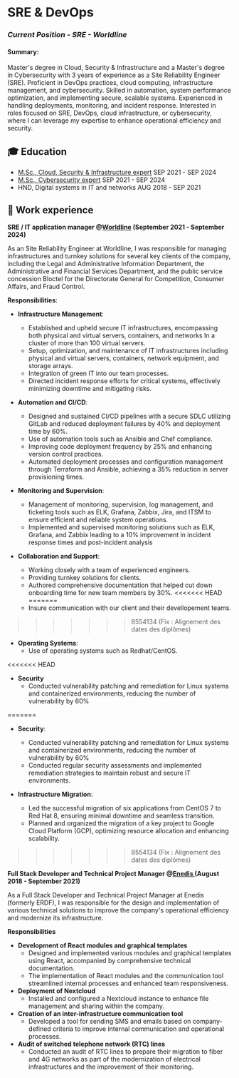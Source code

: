 # SRE & DevOps 
### _Current Position - SRE - Worldline_ 

#### Summary: 
Master's degree in Cloud, Security & Infrastructure and a Master's degree in Cybersecurity with 3 years of experience as a Site Reliability Engineer (SRE). Proficient in DevOps practices, cloud computing, infrastructure management, and cybersecurity. Skilled in automation, system performance optimization, and implementing secure, scalable systems. Experienced in handling deployments, monitoring, and incident response. Interested in roles focused on SRE, DevOps, cloud infrastructure, or cybersecurity, where I can leverage my expertise to enhance operational efficiency and security.

## 🎓 Education	  		
<ul class="education-list">
  <li>
    <span class="title">
      <a href="https://www.ynov.com/formations/informatique/mastere-expert-en-cloud-securite-infrastructure" target="_blank">M.Sc., Cloud, Security & Infrastructure expert</a>
    </span>
    <span class="date">SEP 2021 - SEP 2024</span>
  </li>
  <li>
    <span class="title">
      <a href="https://www.ynov.com/formations/cybersecurite/mastere-consultant-en-cybersecurite" target="_blank">M.Sc., Cybersecurity expert</a>
    </span>
    <span class="date">SEP 2021 - SEP 2024</span>
  </li>
  <li>
    <span class="title">
      HND, Digital systems in IT and networks
    </span>
    <span class="date">AUG 2018 - SEP 2021</span>
  </li>
</ul>

## 💼 Work experience 
**SRE / IT application manager @<a href="https://worldline.com/fr-fr/home" target="_blank">Worldline</a> (September 2021 - September 2024)**

As an Site Reliability Engineer at Worldline, I was responsible for managing infrastructures and turnkey solutions for several key clients of the company, including the Legal and Administrative Information Department, the Administrative and Financial Services Department, and the public service concession Bloctel for the Directorate General for Competition, Consumer Affairs, and Fraud Control.

**Responsibilities**:

- **Infrastructure Management**:
  - Established and upheld secure IT infrastructures, encompassing both physical and virtual
 servers, containers, and networks In a cluster of more than 100 virtual servers. 
  - Setup, optimization, and maintenance of IT infrastructures including physical and virtual servers, containers, network equipment, and storage arrays.
  - Integration of green IT into our team processes.
  - Directed incident response efforts for critical systems, effectively minimizing downtime and mitigating risks. 

- **Automation and CI/CD**:
  -  Designed and sustained CI/CD pipelines with a secure SDLC utilizing GitLab and reduced
 deployment failures by 40% and deployment time by 60%. 
  - Use of automation tools such as Ansible and Chef compliance.
  - Improving code deployment frequency by 25% and enhancing version control practices.
  - Automated deployment processes and configuration management through Terraform and
 Ansible, achieving a 35% reduction in server provisioning times.

- **Monitoring and Supervision**:
  - Management of monitoring, supervision, log management, and ticketing tools such as ELK, Grafana, Zabbix, Jira, and ITSM to ensure efficient and reliable system operations.
  - Implemented and supervised monitoring solutions such as ELK, Grafana, and Zabbix leading to
 a 10% improvement in incident response times and post-incident analysis
 
- **Collaboration and Support**:
  - Working closely with a team of experienced engineers.
  - Providing turnkey solutions for clients.
  - Authored comprehensive documentation that helped cut down onboarding time for new team
 members by 30%.
<<<<<<< HEAD
=======
  - Insure communication with our client and their devellopement teams. 
>>>>>>> 8554134 (Fix : Alignement des dates des diplômes)

- **Operating Systems**:
  - Use of operating systems such as Redhat/CentOS.
  
<<<<<<< HEAD
- **Security**
  - Conducted vulnerability patching and remediation for Linux systems and containerized
 environments, reducing the number of vulnerability by 60%

=======
- **Security**:
  - Conducted vulnerability patching and remediation for Linux systems and containerized
 environments, reducing the number of vulnerability by 60%
  - Conducted regular security assessments and implemented remediation strategies to maintain robust and secure IT environments.
  
- **Infrastructure Migration**: 
  - Led the successful migration of six applications from CentOS 7 to Red Hat 8, ensuring minimal downtime and seamless transition.
  - Planned and organized the migration of a key project to Google Cloud Platform (GCP), optimizing resource allocation and enhancing scalability.
>>>>>>> 8554134 (Fix : Alignement des dates des diplômes)

**Full Stack Developer and Technical Project Manager @<a href="https://www.enedis.fr/" target="_blank">Enedis </a> (August 2018 - September 2021)**

As a Full Stack Developer and Technical Project Manager at Enedis (formerly ERDF), I was responsible for the design and implementation of various technical solutions to improve the company's operational efficiency and modernize its infrastructure.

**Responsibilities**
- **Development of React modules and graphical templates**
  - Designed and implemented various modules and graphical templates using React, accompanied by comprehensive technical documentation.
  - The implementation of React modules and the communication tool streamlined internal processes and enhanced team responsiveness.
- **Deployment of Nextcloud** 
  - Installed and configured a Nextcloud instance to enhance file management and sharing within the company.
- **Creation of an inter-infrastructure communication tool**
  - Developed a tool for sending SMS and emails based on company-defined criteria to improve internal communication and operational processes.
- **Audit of  switched telephone network (RTC) lines** 
  - Conducted an audit of RTC lines to prepare their migration to fiber and 4G networks as part of the modernization of electrical infrastructures and the improvement of their monitoring.

